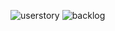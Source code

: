 ![userstory](https://github.com/user-attachments/assets/ed048999-3c64-4a24-b5ab-77a2e3c386ce)
![backlog](https://github.com/user-attachments/assets/a681719b-a31e-4fa3-878d-705ae25902e7)
